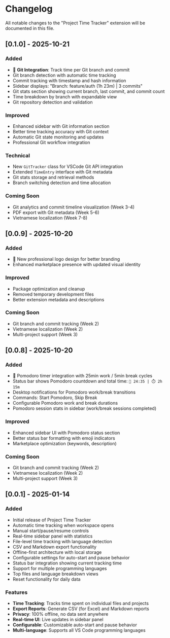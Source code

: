 # Changelog

All notable changes to the "Project Time Tracker" extension will be documented in this file.

## [0.1.0] - 2025-10-21

### Added
- 🌿 **Git Integration**: Track time per Git branch and commit
- Git branch detection with automatic time tracking
- Commit tracking with timestamp and hash information
- Sidebar displays: "Branch: feature/auth (1h 23m) | 3 commits"
- Git stats section showing current branch, last commit, and commit count
- Time breakdown by branch with expandable view
- Git repository detection and validation

### Improved
- Enhanced sidebar with Git information section
- Better time tracking accuracy with Git context
- Automatic Git state monitoring and updates
- Professional Git workflow integration

### Technical
- New `GitTracker` class for VSCode Git API integration
- Extended `TimeEntry` interface with Git metadata
- Git stats storage and retrieval methods
- Branch switching detection and time allocation

### Coming Soon
- Git analytics and commit timeline visualization (Week 3-4)
- PDF export with Git metadata (Week 5-6)
- Vietnamese localization (Week 7-8)

## [0.0.9] - 2025-10-20

### Added
- 🎨 New professional logo design for better branding
- Enhanced marketplace presence with updated visual identity

### Improved
- Package optimization and cleanup
- Removed temporary development files
- Better extension metadata and descriptions

### Coming Soon
- Git branch and commit tracking (Week 2)
- Vietnamese localization (Week 2)
- Multi-project support (Week 3)

## [0.0.8] - 2025-10-20

### Added
- 🍅 Pomodoro timer integration with 25min work / 5min break cycles
- Status bar shows Pomodoro countdown and total time: `🍅 24:35 | ⏱️ 2h 15m`
- Desktop notifications for Pomodoro work/break transitions
- Commands: Start Pomodoro, Skip Break
- Configurable Pomodoro work and break durations
- Pomodoro session stats in sidebar (work/break sessions completed)

### Improved
- Enhanced sidebar UI with Pomodoro status section
- Better status bar formatting with emoji indicators
- Marketplace optimization (keywords, description)

### Coming Soon
- Git branch and commit tracking (Week 2)
- Vietnamese localization (Week 2)
- Multi-project support (Week 3)

## [0.0.1] - 2025-01-14

### Added
- Initial release of Project Time Tracker
- Automatic time tracking when workspace opens
- Manual start/pause/resume controls
- Real-time sidebar panel with statistics
- File-level time tracking with language detection
- CSV and Markdown export functionality
- Offline-first architecture with local storage
- Configurable settings for auto-start and pause behavior
- Status bar integration showing current tracking time
- Support for multiple programming languages
- Top files and language breakdown views
- Reset functionality for daily data

### Features
- **Time Tracking**: Tracks time spent on individual files and projects
- **Export Reports**: Generate CSV (for Excel) and Markdown reports
- **Privacy**: 100% offline, no data sent anywhere
- **Real-time UI**: Live updates in sidebar panel
- **Configurable**: Customizable auto-start and pause behavior
- **Multi-language**: Supports all VS Code programming languages
